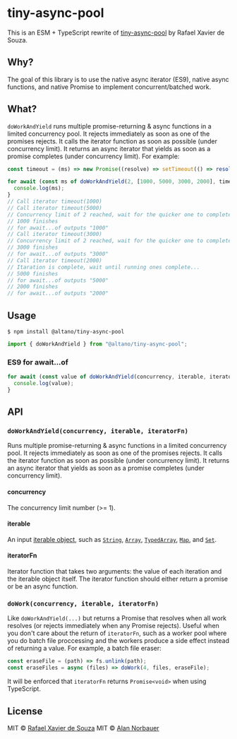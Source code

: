 # tiny-async-pool

This is an ESM + TypeScript rewrite of [tiny-async-pool](https://www.npmjs.com/package/tiny-async-pool) by Rafael Xavier de Souza.

## Why?

The goal of this library is to use the native async iterator (ES9), native async functions, and native Promise to implement concurrent/batched work.

## What?

`doWorkAndYield` runs multiple promise-returning & async functions in a limited concurrency pool. It rejects immediately as soon as one of the promises rejects. It calls the iterator function as soon as possible (under concurrency limit). It returns an async iterator that yields as soon as a promise completes (under concurrency limit). For example:

```js
const timeout = (ms) => new Promise((resolve) => setTimeout(() => resolve(ms), ms));

for await (const ms of doWorkAndYield(2, [1000, 5000, 3000, 2000], timeout)) {
  console.log(ms);
}
// Call iterator timeout(1000)
// Call iterator timeout(5000)
// Concurrency limit of 2 reached, wait for the quicker one to complete...
// 1000 finishes
// for await...of outputs "1000"
// Call iterator timeout(3000)
// Concurrency limit of 2 reached, wait for the quicker one to complete...
// 3000 finishes
// for await...of outputs "3000"
// Call iterator timeout(2000)
// Itaration is complete, wait until running ones complete...
// 5000 finishes
// for await...of outputs "5000"
// 2000 finishes
// for await...of outputs "2000"
```

## Usage

```
$ npm install @altano/tiny-async-pool
```

```js
import { doWorkAndYield } from "@altano/tiny-async-pool";
```

### ES9 for await...of

```js
for await (const value of doWorkAndYield(concurrency, iterable, iteratorFn)) {
  console.log(value);
}
```

## API

### `doWorkAndYield(concurrency, iterable, iteratorFn)`

Runs multiple promise-returning & async functions in a limited concurrency pool. It rejects immediately as soon as one of the promises rejects. It calls the iterator function as soon as possible (under concurrency limit). It returns an async iterator that yields as soon as a promise completes (under concurrency limit).

#### concurrency

The concurrency limit number (>= 1).

#### iterable

An input [iterable object](https://developer.mozilla.org/en-US/docs/Web/JavaScript/Reference/Iteration_protocols#the_iterable_protocol), such as [`String`](https://developer.mozilla.org/en-US/docs/Web/JavaScript/Reference/Global_Objects/String), [`Array`](https://developer.mozilla.org/en-US/docs/Web/JavaScript/Reference/Global_Objects/Array), [`TypedArray`](https://developer.mozilla.org/en-US/docs/Web/JavaScript/Reference/Global_Objects/TypedArray), [`Map`](https://developer.mozilla.org/en-US/docs/Web/JavaScript/Reference/Global_Objects/Map), and [`Set`](https://developer.mozilla.org/en-US/docs/Web/JavaScript/Reference/Global_Objects/Set).

#### iteratorFn

Iterator function that takes two arguments: the value of each iteration and the iterable object itself. The iterator function should either return a promise or be an async function.

### `doWork(concurrency, iterable, iteratorFn)`

Like `doWorkAndYield(...)` but returns a Promise that resolves when all work resolves (or rejects immediately when any Promise rejects). Useful when you don't care about the return of `iteratorFn`, such as a worker pool where you do batch file proccessing and the workers produce a side effect instead of returning a value. For example, a batch file eraser:

```js
const eraseFile = (path) => fs.unlink(path);
const eraseFiles = async (files) => doWork(4, files, eraseFile);
```

It will be enforced that `iteratorFn` returns `Promise<void>` when using TypeScript.

## License

MIT © [Rafael Xavier de Souza](http://rafael.xavier.blog.br)
MIT © [Alan Norbauer](https://alan.norbauer.com)
